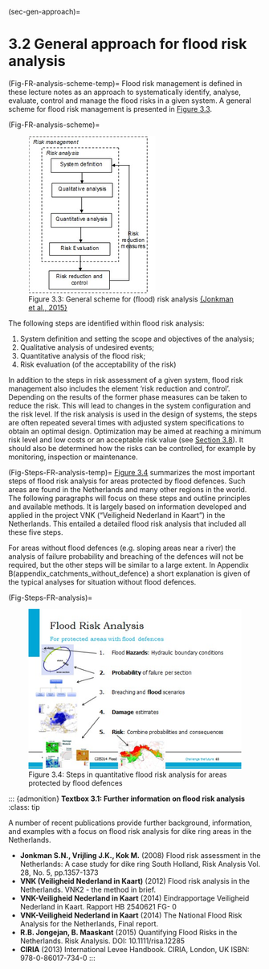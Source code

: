 (sec-gen-approach)=
# 3.2 General approach for flood risk analysis

(Fig-FR-analysis-scheme-temp)=
Flood risk management is defined in these lecture notes as an approach to systematically identify, analyse, evaluate, control and manage the flood risks in a given system. A general scheme for flood risk management is presented in [Figure 3.3](#Fig-FR-analysis-scheme).

(Fig-FR-analysis-scheme)=
<figure>
  <img src="./chapter3_figures/figh3_3.jpg" alt="General scheme for (flood) risk analysis">
  <figcaption>Figure 3.3: General scheme for (flood) risk analysis <a href="#Jonkman_et.al.2015">{Jonkman et al., 2015}</a></figcaption>
</figure>

The following steps are identified within flood risk analysis:
1. System definition and setting the scope and objectives of the analysis;
1. Qualitative analysis of undesired events;
1. Quantitative analysis of the flood risk;
1. Risk evaluation (of the acceptability of the risk)

In addition to the steps in risk assessment of a given system, flood risk management also includes the element ‘risk reduction and control’. Depending on the results of the former phase measures can be taken to reduce the risk. This will lead to changes in the system configuration and the risk level. If the risk analysis is used in the design of systems, the steps are often repeated several times with adjusted system specifications to obtain an optimal design. Optimization may be aimed at reaching a minimum risk level and low costs or an acceptable risk value (see [Section 3.8](sec-floodrisk-eval)). It should also be determined how the risks can be controlled, for example by monitoring, inspection or maintenance.

(Fig-Steps-FR-analysis-temp)=
[Figure 3.4](#Fig-Steps-FR-analysis) summarizes the most important steps of flood risk analysis for areas protected by flood defences. Such areas are found in the Netherlands and many other regions in the world. The following paragraphs will focus on these steps and outline principles and available methods. It is largely based on information developed and applied in the project VNK (“Veiligheid Nederland in Kaart”) in the Netherlands. This entailed a detailed flood risk analysis that included all these five steps.

For areas without flood defences (e.g. sloping areas near a river) the analysis of failure probability and breaching of the defences will not be required, but the other steps will be similar to a large extent. In Appendix B(appendix_catchments_without_defence) a short explanation is given of the typical analyses for situation without flood defences.

(Fig-Steps-FR-analysis)=
<figure>
  <img src="./chapter3_figures/figh3_4.jpg" alt="Steps in quantitative flood risk analysis for areas protected by flood defences">
  <figcaption>Figure 3.4: Steps in quantitative flood risk analysis for areas protected by flood defences</figcaption>
</figure>

::: {admonition} **Textbox 3.1: Further information on flood risk analysis**
:class: tip

A number of recent publications provide further background, information, and examples with a focus on flood risk analysis for dike ring areas in the Netherlands.

- **Jonkman S.N., Vrijling J.K., Kok M.** (2008) Flood risk assessment in the Netherlands: A case study for dike ring South Holland, Risk Analysis Vol. 28, No. 5, pp.1357-1373
- **VNK (Veiligheid Nederland in Kaart)** (2012) Flood risk analysis in the Netherlands. VNK2 - the method in brief.
- **VNK-Veiligheid Nederland in Kaart** (2014) Eindrapportage Veiligheid Nederland in Kaart. Rapport HB 2540621 FG- 0
- **VNK-Veiligheid Nederland in Kaart** (2014) The National Flood Risk Analysis for the Netherlands, Final report.
- **R.B. Jongejan, B. Maaskant** (2015) Quantifying Flood Risks in the Netherlands. Risk Analysis. DOI: 10.1111/risa.12285
- **CIRIA** (2013) International Levee Handbook. CIRIA, London, UK ISBN: 978-0-86017-734-0
:::

